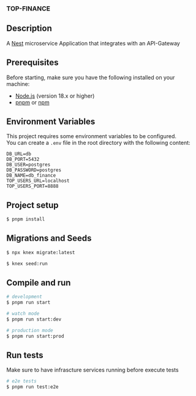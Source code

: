 ### TOP-FINANCE

## Description

A [Nest](https://github.com/nestjs/nest) microservice Application that integrates with an API-Gateway


## Prerequisites

Before starting, make sure you have the following installed on your machine:

- [Node.js](https://nodejs.org/) (version 18.x or higher)
- [pnpm](https://pnpm.io/) or [npm](https://www.npmjs.com/)


## Environment Variables

This project requires some environment variables to be configured.  
You can create a `.env` file in the root directory with the following content:

```env
DB_URL=db
DB_PORT=5432
DB_USER=postgres
DB_PASSWORD=postgres
DB_NAME=db_finance
TOP_USERS_URL=localhost
TOP_USERS_PORT=8888
```

## Project setup

```bash
$ pnpm install
```

## Migrations and Seeds

```bash
$ npx knex migrate:latest
```

```bash
$ knex seed:run
```

## Compile and run

```bash
# development
$ pnpm run start

# watch mode
$ pnpm run start:dev

# production mode
$ pnpm run start:prod
```

## Run tests
Make sure to have infrascture services running before execute tests

```bash
# e2e tests
$ pnpm run test:e2e
```

